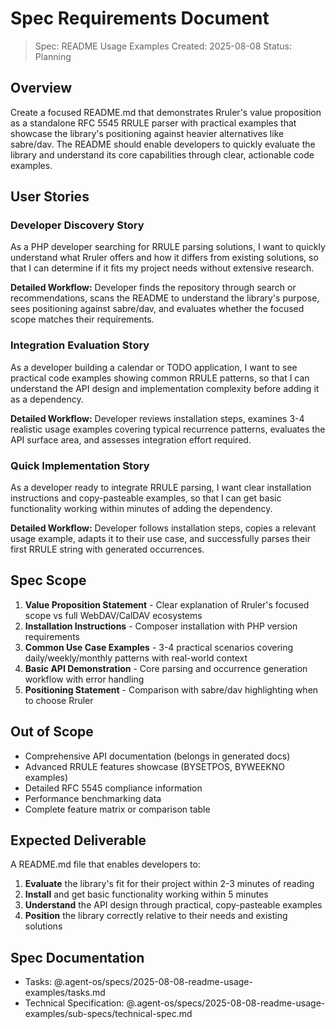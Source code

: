 # Spec Requirements Document

> Spec: README Usage Examples
> Created: 2025-08-08
> Status: Planning

## Overview

Create a focused README.md that demonstrates Rruler's value proposition as a standalone RFC 5545 RRULE parser with practical examples that showcase the library's positioning against heavier alternatives like sabre/dav. The README should enable developers to quickly evaluate the library and understand its core capabilities through clear, actionable code examples.

## User Stories

### Developer Discovery Story

As a PHP developer searching for RRULE parsing solutions, I want to quickly understand what Rruler offers and how it differs from existing solutions, so that I can determine if it fits my project needs without extensive research.

**Detailed Workflow:** Developer finds the repository through search or recommendations, scans the README to understand the library's purpose, sees positioning against sabre/dav, and evaluates whether the focused scope matches their requirements.

### Integration Evaluation Story

As a developer building a calendar or TODO application, I want to see practical code examples showing common RRULE patterns, so that I can understand the API design and implementation complexity before adding it as a dependency.

**Detailed Workflow:** Developer reviews installation steps, examines 3-4 realistic usage examples covering typical recurrence patterns, evaluates the API surface area, and assesses integration effort required.

### Quick Implementation Story

As a developer ready to integrate RRULE parsing, I want clear installation instructions and copy-pasteable examples, so that I can get basic functionality working within minutes of adding the dependency.

**Detailed Workflow:** Developer follows installation steps, copies a relevant usage example, adapts it to their use case, and successfully parses their first RRULE string with generated occurrences.

## Spec Scope

1. **Value Proposition Statement** - Clear explanation of Rruler's focused scope vs full WebDAV/CalDAV ecosystems
2. **Installation Instructions** - Composer installation with PHP version requirements
3. **Common Use Case Examples** - 3-4 practical scenarios covering daily/weekly/monthly patterns with real-world context
4. **Basic API Demonstration** - Core parsing and occurrence generation workflow with error handling
5. **Positioning Statement** - Comparison with sabre/dav highlighting when to choose Rruler

## Out of Scope

- Comprehensive API documentation (belongs in generated docs)
- Advanced RRULE features showcase (BYSETPOS, BYWEEKNO examples)
- Detailed RFC 5545 compliance information
- Performance benchmarking data
- Complete feature matrix or comparison table

## Expected Deliverable

A README.md file that enables developers to:
1. **Evaluate** the library's fit for their project within 2-3 minutes of reading
2. **Install** and get basic functionality working within 5 minutes
3. **Understand** the API design through practical, copy-pasteable examples
4. **Position** the library correctly relative to their needs and existing solutions

## Spec Documentation

- Tasks: @.agent-os/specs/2025-08-08-readme-usage-examples/tasks.md
- Technical Specification: @.agent-os/specs/2025-08-08-readme-usage-examples/sub-specs/technical-spec.md